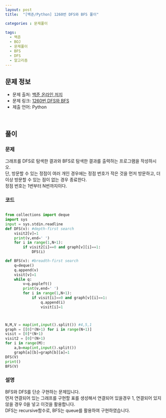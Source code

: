 ```yaml
---
layout: post
title:  "[백준/Python] 1260번 DFS와 BFS 풀이"

categories : 문제풀이
  
tags:
  - 백준
  - BOJ
  - 문제풀이
  - BFS
  - DFS
  - 알고리즘
---
```


## 문제 정보
 - 문제 출처: [백준 온라인 저지](http://boj.kr/)
 - 문제 링크: [1260번 DFS와 BFS](https://www.acmicpc.net/problem/1260)
 - 제출 언어: Python

 <br>

## 풀이

### 문제
그래프를 DFS로 탐색한 결과와 BFS로 탐색한 결과를 출력하는 프로그램을 작성하시오.<br>
단, 방문할 수 있는 정점이 여러 개인 경우에는 정점 번호가 작은 것을 먼저 방문하고, 더 이상 방문할 수 있는 점이 없는 경우 종료한다.<br>
정점 번호는 1번부터 N번까지이다.

### 코드

```python

from collections import deque
import sys
input = sys.stdin.readline
def DFS(v): #depth-first search
    visit2[v]=1
    print(v,end=' ')
    for i in range(1,N+1):
        if visit2[i]==0 and graph[v][i]==1:
            DFS(i)

def BFS(v): #breadth-first search
    q=deque()
    q.append(v)
    visit[v]=1
    while q:
        v=q.popleft()
        print(v,end=' ')
        for i in range(1,N+1):
            if visit[i]==0 and graph[v][i]==1:
                q.append(i)
                visit[i]=1



N,M,V = map(int,input().split()) #4,5,1
graph = [[0]*(N+1) for i in range(N+1)]
visit = [0]*(N+1)
visit2 = [0]*(N+1)
for i in range(M):
    a,b=map(int,input().split())
    graph[a][b]=graph[b][a]=1
DFS(V)
print()
BFS(V)
```

### 설명
BFS와 DFS를 단순 구현하는 문제입니다.  <br>
먼저 연결되어 있는 그래프를 구현할 표를 생성해서 연결되어 있을경우 1, 연결되어 있지 않을 경우 0을 넣고 이것을 활용합니다. <br>
DFS는 recursive함수로, BFS는 queue를 활용하여 구현하였습니다. 

